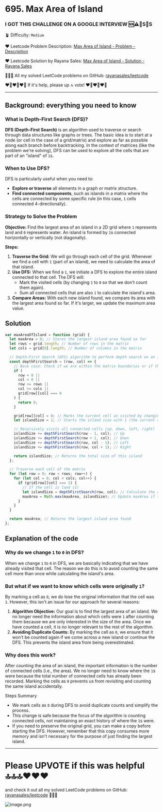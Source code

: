 # 695. Max Area of Island

### I GOT THIS CHALLENGE ON A GOOGLE INTERVIEW 🆘⚠️🚨S🛟S

🪴 Difficulty: `Medium`

❤️ Leetcode Problem Description: [Max Area of Island - Problem - Description](https://leetcode.com/problems/max-area-of-island/)

❤️ Leetcode Solution by Rayana Sales: [Max Area of Island - Solution - Rayana Sales](https://leetcode.com/problems/max-area-of-island/solutions/5632171/detailed-explanation-max-area-of-island-solved/)

💁🏻‍♀️ All my solved LeetCode problems on GitHub: [rayanasales/leetcode](https://github.com/rayanasales/leetcode)

❤️‍🔥❤️‍🔥❤️‍🔥 If it's help, please up 🔝 vote! ❤️‍🔥❤️‍🔥❤️‍🔥

---

## Background: everything you need to know

### What is Depth-First Search (DFS)?

**DFS (Depth-First Search)** is an algorithm used to traverse or search through data structures like graphs or trees. The basic idea is to start at a node (or cell in the case of a grid/matrix) and explore as far as possible along each branch before backtracking. In the context of matrices (like the problem we're solving), DFS can be used to explore all the cells that are part of an "island" of `1`s.

### When to Use DFS?

DFS is particularly useful when you need to:

- **Explore or traverse** all elements in a graph or matrix structure.
- **Find connected components**, such as islands in a matrix where the cells are connected by some specific rule (in this case, `1` cells connected 4-directionally).

### Strategy to Solve the Problem

**Objective:** Find the largest area of an island in a 2D grid where `1` represents land and `0` represents water. An island is formed by `1`s connected horizontally or vertically (not diagonally).

**Steps:**

1. **Traverse the Grid:** We will go through each cell of the grid. Whenever we find a cell with `1` (part of an island), we need to calculate the area of that island.
2. **Use DFS:** When we find a `1`, we initiate a DFS to explore the entire island connected to that cell. The DFS will:
   - Mark the visited cells (by changing `1` to `0` so that we don't count them again).
   - Sum all connected cells that are also `1` to calculate the island's area.
3. **Compare Areas:** With each new island found, we compare its area with the largest area found so far. If it's larger, we update the maximum area value.

## Solution

```Javascript []
var maxAreaOfIsland = function (grid) {
  let maxArea = 0; // Stores the largest island area found so far
  let rows = grid.length; // Number of rows in the matrix
  let cols = grid[0].length; // Number of columns in the matrix

  // Depth-First Search (DFS) algorithm to perform depth search on an island
  const depthFirstSearch = (row, col) => {
    // Base case: Check if we are within the matrix boundaries or if the cell is already water (0)
    if (
      row < 0 ||
      col < 0 ||
      row >= rows ||
      col >= cols ||
      grid[row][col] === 0
    ) {
      return 0;
    }

    grid[row][col] = 0; // Marks the current cell as visited by changing it to 0 (water).
    let islandSize = 1; // Starts the island size with 1 (the current cell)

    // Recursively visits all connected cells (up, down, left, right)
    islandSize += depthFirstSearch(row - 1, col); // Up
    islandSize += depthFirstSearch(row + 1, col); // Down
    islandSize += depthFirstSearch(row, col - 1); // Left
    islandSize += depthFirstSearch(row, col + 1); // Right

    return islandSize; // Returns the total size of this island
  };

  // Traverse each cell of the matrix
  for (let row = 0; row < rows; row++) {
    for (let col = 0; col < cols; col++) {
      if (grid[row][col] === 1) {
        // If the cell is land (1)
        let islandSize = depthFirstSearch(row, col); // Calculate the area of the current island
        maxArea = Math.max(maxArea, islandSize); // Update maxArea if this island is larger
      }
    }
  }

  return maxArea; // Returns the largest island area found
};
```

## Explanation of the code

### Why do we change `1` to `0` in DFS?

When we change `1` to `0` in DFS, we are basically indicating that we have already visited that cell. The reason we do this is to avoid counting the same cell more than once while calculating the island's area.

### But what if we want to know which cells were originally `1`?

By marking a cell as `0`, we do lose the original information that the cell was `1`. However, this isn't an issue for our approach for several reasons:

1. **Algorithm Objective:** Our goal is to find the largest area of an island. We no longer need the information about which cells were `1` after counting them because we are only interested in the size of the area. Once we have counted a cell, it is no longer relevant to the rest of the algorithm.
2. **Avoiding Duplicate Counts:** By marking the cell as `0`, we ensure that it won't be counted again if we come across a new island or continue the DFS. This prevents the island area from being overestimated.

### Why does this work?

After counting the area of an island, the important information is the number of connected cells (i.e., the area). We no longer need to know where the `1`s were because the total number of connected cells has already been recorded. Marking the cells as `0` prevents us from revisiting and counting the same island accidentally.

Steps Summary

- We mark cells as `0` during DFS to avoid duplicate counts and simplify the process.
- This change is safe because the focus of the algorithm is counting connected cells, not maintaining an exact history of where the `1`s were.
- If you need to preserve the original grid, you can make a copy before starting the DFS. However, remember that this copy consumes more memory and isn't necessary for the purpose of just finding the largest island.

---

# Please UPVOTE if this was helpful 🔝🔝🔝❤️❤️❤️

and check it out all my solved LeetCode problems on GitHub: [rayanasales/leetcode](https://github.com/rayanasales/leetcode) 🤙😚🤘

![image.png](https://assets.leetcode.com/users/images/57bce3b1-56e2-4c20-9cdf-b61fef26b93b_1725494158.6252415.png)
